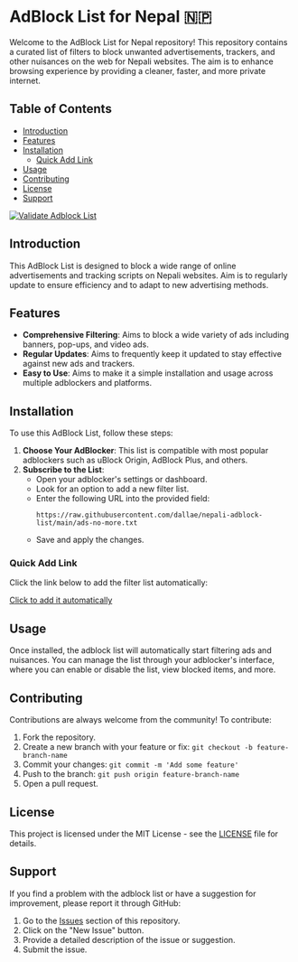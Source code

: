 # AdBlock List for Nepal 🇳🇵

Welcome to the AdBlock List for Nepal repository! This repository contains a curated list of filters to block unwanted advertisements, trackers, and other nuisances on the web for Nepali websites. The aim is to enhance browsing experience by providing a cleaner, faster, and more private internet.

## Table of Contents

- [Introduction](#introduction)
- [Features](#features)
- [Installation](#installation)
  - [Quick Add Link](#quick-add-link)
- [Usage](#usage)
- [Contributing](#contributing)
- [License](#license)
- [Support](#support)

[![Validate Adblock List](https://github.com/dallae/nepali-adblock-list/actions/workflows/validate.yml/badge.svg)](https://github.com/dallae/nepali-adblock-list/actions/workflows/validate.yml)

## Introduction

This AdBlock List is designed to block a wide range of online advertisements and tracking scripts on Nepali websites. Aim is to regularly update to ensure efficiency and to adapt to new advertising methods.

## Features

- **Comprehensive Filtering**: Aims to block a wide variety of ads including banners, pop-ups, and video ads.
- **Regular Updates**: Aims to frequently keep it updated to stay effective against new ads and trackers.
- **Easy to Use**: Aims to make it a simple installation and usage across multiple adblockers and platforms.

## Installation

To use this AdBlock List, follow these steps:

1. **Choose Your AdBlocker**: This list is compatible with most popular adblockers such as uBlock Origin, AdBlock Plus, and others.
2. **Subscribe to the List**:
    - Open your adblocker's settings or dashboard.
    - Look for an option to add a new filter list.
    - Enter the following URL into the provided field:
      ```
      https://raw.githubusercontent.com/dallae/nepali-adblock-list/main/ads-no-more.txt
      ```
    - Save and apply the changes.

### Quick Add Link

Click the link below to add the filter list automatically:

[Click to add it automatically](https://subscribe.adblockplus.org/?location=https%3A%2F%2Fraw.githubusercontent.com%2Fdallae%2Fnepali-adblock-list%2Fmain%2Fads-no-more.txt&title=Nepali%20AdBlock%20List)

## Usage

Once installed, the adblock list will automatically start filtering ads and nuisances. You can manage the list through your adblocker's interface, where you can enable or disable the list, view blocked items, and more.

## Contributing

Contributions are always welcome from the community! To contribute:

1. Fork the repository.
2. Create a new branch with your feature or fix: `git checkout -b feature-branch-name`
3. Commit your changes: `git commit -m 'Add some feature'`
4. Push to the branch: `git push origin feature-branch-name`
5. Open a pull request.

## License

This project is licensed under the MIT License - see the [LICENSE](LICENSE) file for details.

## Support

If you find a problem with the adblock list or have a suggestion for improvement, please report it through GitHub:

1. Go to the [Issues](https://github.com/dallae/nepali-adblock-list/issues) section of this repository.
2. Click on the "New Issue" button.
3. Provide a detailed description of the issue or suggestion.
4. Submit the issue.
